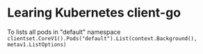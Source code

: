 # Learing Kubernetes client-go

To lists all pods in "default" namespace
```clientset.CoreV1().Pods("default").List(context.Background(), metav1.ListOptions)```
